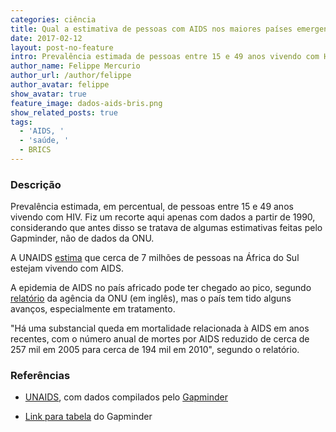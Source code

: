 ```yaml
---
categories: ciência
title: Qual a estimativa de pessoas com AIDS nos maiores países emergentes
date: 2017-02-12
layout: post-no-feature
intro: Prevalência estimada de pessoas entre 15 e 49 anos vivendo com HIV
author_name: Felippe Mercurio
author_url: /author/felippe
author_avatar: felippe
show_avatar: true
feature_image: dados-aids-bris.png
show_related_posts: true
tags:
  - 'AIDS, '
  - 'saúde, '
  - BRICS
---
```


### Descrição

Prevalência estimada, em percentual, de pessoas entre 15 e 49 anos vivendo com HIV. Fiz um recorte aqui apenas com dados a partir de 1990, considerando que antes disso se tratava de algumas estimativas feitas pelo Gapminder, não de dados da ONU.

A UNAIDS [estima](http://www.unaids.org/en/regionscountries/countries/southafrica) que cerca de 7 milhões de pessoas na África do Sul estejam vivendo com AIDS.

A epidemia de AIDS no país africado pode ter chegado ao pico, segundo [relatório](http://www.unaids.org/sites/default/files/country/documents//ce_ZA_Narrative_Report.pdf) da agência da ONU (em inglês), mas o país tem tido alguns avanços, especialmente em tratamento.

"Há uma substancial queda em mortalidade relacionada à AIDS em anos recentes, com o número anual de mortes por AIDS reduzido de cerca de 257 mil em 2005 para cerca de 194 mil em 2010", segundo o relatório.


### Referências

* [UNAIDS](http://www.aidsinfoonline.org), com dados compilados pelo [Gapminder](http://www.gapminder.org/data/)

* [Link para tabela](http://spreadsheets.google.com/pub?key=pyj6tScZqmEfbZyl0qjbiRQ&gid=0) do Gapminder
